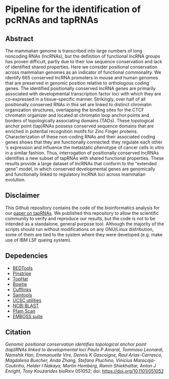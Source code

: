 # Pipeline for the identification of pcRNAs and tapRNAs

## Abstract
The mammalian genome is transcribed into large numbers of long noncoding RNAs (lncRNAs), but the definition of functional lncRNA groups has proven difficult, partly due to their low sequence conservation and lack of identified shared properties. Here we consider positional conservation across mammalian genomes as an indicator of functional commonality. We identify 665 conserved lncRNA promoters in mouse and human genomes that are preserved in genomic position relative to orthologous coding genes. The identified positionally conserved lncRNA genes are primarily associated with developmental transcription factor loci with which they are co-expressed in a tissue-specific manner. Strikingly, over half of all positionally conserved RNAs in this set are linked to distinct chromatin organization structures, overlapping the binding sites for the CTCF chromatin organizer and located at chromatin loop anchor points and borders of topologically associating domains (TADs). These topological anchor point (tap)RNAs possess conserved sequence domains that are enriched in potential recognition motifs for Zinc Finger proteins. Characterization of these non-coding RNAs and their associated coding genes shows that they are functionally connected: they regulate each other ′s expression and influence the metastatic phenotype of cancer cells in vitro in a similar fashion. Thus, interrogation of positionally conserved lncRNAs identifies a new subset of tapRNAs with shared functional properties. These results provide a large dataset of lncRNAs that conform to the ″extended gene″ model, in which conserved developmental genes are genomically and functionally linked to regulatory lncRNA loci across mammalian evolution.

## Disclaimer
This Github repository contains the code of the bioinformatics analysis for our [paper on tapRNAs](https://www.biorxiv.org/content/early/2016/05/04/051052).
We published this repository to allow the scientific community to verify and reproduce our results, but the code is not to be intended as a standalone, general purpose tool. 
Although the majority of the scripts should run without modifications on any GNU/Linux distribution, some of them are tied to the system where they were developed (e.g. make use of IBM LSF queing system).

## Depedencies

* [BEDTools](https://github.com/arq5x/bedtools2)
* [Pinstripe](http://pinstripe.matticklab.com/)
* [TopHat](https://ccb.jhu.edu/software/tophat/index.shtml)
* [Bowtie](bowtie-bio.sourceforge.net)
* [Cufflinks](cole-trapnell-lab.github.io/cufflinks)
* [Samtools](samtools.sourceforge.net/)
* [UCSC utilities](http://hgdownload.soe.ucsc.edu/downloads.html#utilities_downloads)
* [NCBI BLAST](https://blast.ncbi.nlm.nih.gov/Blast.cgi?PAGE_TYPE=BlastDocs&DOC_TYPE=Download)
* [Pfam Scan](ftp://ftp.ebi.ac.uk/pub/databases/Pfam/Tools/)
* [EMBOSS suite](http://emboss.sourceforge.net/index.html)

## Citation
_Genomic positional conservation identifies topological anchor point (tap)RNAs linked to developmental loci_
*Paulo P Amaral, Tommaso Leonardi, Namshik Han, Emmanuelle Vire, Dennis K Gascoigne, Raul Arias-Carrasco, Magdalena Buscher, Anda Zhang, Stefano Pluchino, Vinicius Maracaja-Coutinho, Helder I Nakaya, Martin Hemberg, Ramin Shiekhattar, Anton J Enright, Tony Kouzarides*
bioRxiv 051052; doi: https://doi.org/10.1101/051052

